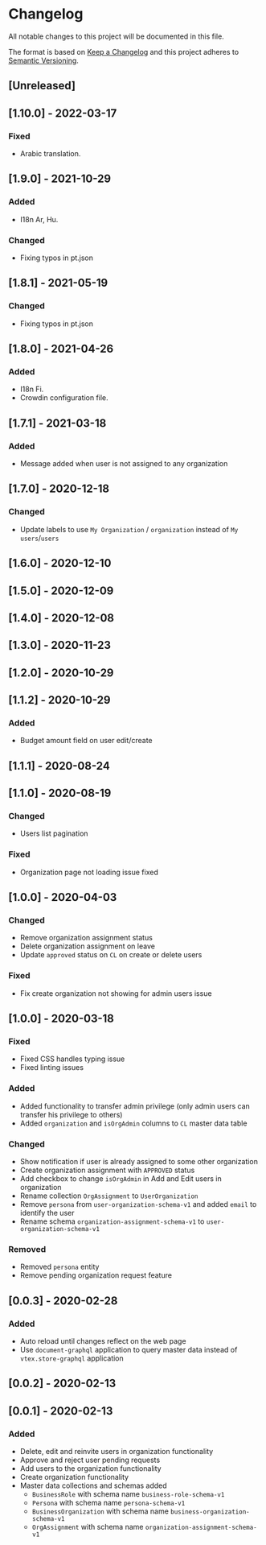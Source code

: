 # Changelog

All notable changes to this project will be documented in this file.

The format is based on [Keep a Changelog](http://keepachangelog.com/en/1.0.0/)
and this project adheres to [Semantic Versioning](http://semver.org/spec/v2.0.0.html).

## [Unreleased]

## [1.10.0] - 2022-03-17

### Fixed

- Arabic translation.

## [1.9.0] - 2021-10-29

### Added

- I18n Ar, Hu.

### Changed

- Fixing typos in pt.json

## [1.8.1] - 2021-05-19

### Changed

- Fixing typos in pt.json

## [1.8.0] - 2021-04-26

### Added

- I18n Fi.
- Crowdin configuration file.

## [1.7.1] - 2021-03-18

### Added

- Message added when user is not assigned to any organization

## [1.7.0] - 2020-12-18

### Changed

- Update labels to use `My Organization` / `organization` instead of `My users`/`users`

## [1.6.0] - 2020-12-10

## [1.5.0] - 2020-12-09

## [1.4.0] - 2020-12-08

## [1.3.0] - 2020-11-23

## [1.2.0] - 2020-10-29

## [1.1.2] - 2020-10-29
### Added
- Budget amount field on user edit/create

## [1.1.1] - 2020-08-24

## [1.1.0] - 2020-08-19

### Changed
- Users list pagination

### Fixed
- Organization page not loading issue fixed

## [1.0.0] - 2020-04-03
### Changed
- Remove organization assignment status
- Delete organization assignment on leave
- Update `approved` status on `CL` on create or delete users

### Fixed
- Fix create organization not showing for admin users issue

## [1.0.0] - 2020-03-18
### Fixed
- Fixed CSS handles typing issue
- Fixed linting issues

### Added
- Added functionality to transfer admin privilege (only admin users can transfer his privilege to others)
- Added `organization` and `isOrgAdmin` columns to `CL` master data table

### Changed
- Show notification if user is already assigned to some other organization
- Create organization assignment with `APPROVED` status
- Add checkbox to change `isOrgAdmin` in Add and Edit users in organization
- Rename collection `OrgAssignment` to `UserOrganization`
- Remove `persona` from `user-organization-schema-v1` and added `email` to identify the user
- Rename schema `organization-assignment-schema-v1` to `user-organization-schema-v1`

### Removed
- Removed `persona` entity
- Remove pending organization request feature


## [0.0.3] - 2020-02-28
### Added
- Auto reload until changes reflect on the web page
- Use `document-graphql` application to query master data instead of `vtex.store-graphql` application

## [0.0.2] - 2020-02-13

## [0.0.1] - 2020-02-13
### Added
- Delete, edit and reinvite users in organization functionality
- Approve and reject user pending requests
- Add users to the organization functionality
- Create organization functionality
- Master data collections and schemas added
    * `BusinessRole` with schema name `business-role-schema-v1`
    * `Persona` with schema name `persona-schema-v1`
    * `BusinessOrganization` with schema name `business-organization-schema-v1`
    * `OrgAssignment` with schema name `organization-assignment-schema-v1`

